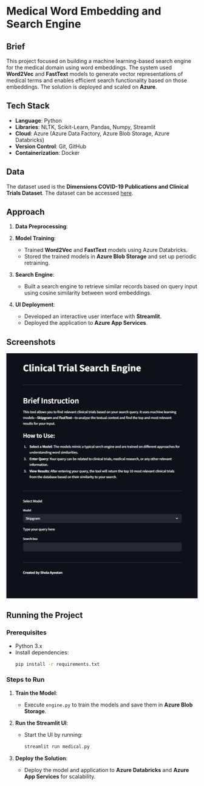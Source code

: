 
# Medical Word Embedding and Search Engine

## Brief
This project focused on building a machine learning-based search engine for the medical domain using word embeddings. The system used **Word2Vec** and **FastText** models to generate vector representations of medical terms and enables efficient search functionality based on those embeddings. The solution is deployed and scaled on **Azure**.

## Tech Stack
- **Language**: Python
- **Libraries**: NLTK, Scikit-Learn, Pandas, Numpy, Streamlit
- **Cloud**: Azure (Azure Data Factory, Azure Blob Storage, Azure Databricks)
- **Version Control**: Git, GitHub
- **Containerization**: Docker

## Data
The dataset used is the **Dimensions COVID-19 Publications and Clinical Trials Dataset**. The dataset can be accessed [here](https://dimensions.figshare.com/articles/dataset/Dimensions_COVID-19_publications_datasets_and_clinical_trials/11961063).

## Approach
1. **Data Preprocessing**:

2. **Model Training**:
   - Trained **Word2Vec** and **FastText** models using Azure Databricks.
   - Stored the trained models in **Azure Blob Storage** and set up periodic retraining.

3. **Search Engine**:
   - Built a search engine to retrieve similar records based on query input using cosine similarity between word embeddings.

4. **UI Deployment**:
   - Developed an interactive user interface with **Streamlit**.
   - Deployed the application to **Azure App Services**.


## Screenshots
  ![Streamlit App Screenshot](Notebooks/Images/Screenshot_1.png)


## Running the Project

### Prerequisites
- Python 3.x
- Install dependencies:
  ```bash
  pip install -r requirements.txt
  ```

### Steps to Run
1. **Train the Model**:
   - Execute `engine.py` to train the models and save them in **Azure Blob Storage**.

2. **Run the Streamlit UI**:
   - Start the UI by running:
     ```bash
     streamlit run medical.py
     ```

3. **Deploy the Solution**:
   - Deploy the model and application to **Azure Databricks** and **Azure App Services** for scalability.
